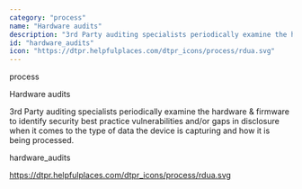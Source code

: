 ```yaml
---
category: "process"
name: "Hardware audits"
description: "3rd Party auditing specialists periodically examine the hardware & firmware to identify security best practice vulnerabilities and/or gaps in disclosure when it comes to the type of data the device is capturing and how it is being processed."
id: "hardware_audits"
icon: "https://dtpr.helpfulplaces.com/dtpr_icons/process/rdua.svg"
---
```

process

Hardware audits

3rd Party auditing specialists periodically examine the hardware & firmware to identify security best practice vulnerabilities and/or gaps in disclosure when it comes to the type of data the device is capturing and how it is being processed.

hardware_audits

https://dtpr.helpfulplaces.com/dtpr_icons/process/rdua.svg